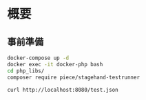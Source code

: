 # 概要

## 事前準備

```bash
docker-compose up -d
docker exec -it docker-php bash
cd php_libs/
composer require piece/stagehand-testrunner
```

```bash
curl http://localhost:8080/test.json
```